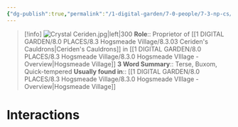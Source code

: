 ```yaml
---
{"dg-publish":true,"permalink":"/1-digital-garden/7-0-people/7-3-np-cs/crystal-ceriden/","tags":["#person","#hogsmeade","#hogsmeade-resident","#shopkeeper"]}
---
```


>[!info] 
>![Crystal Ceriden.jpg|left|300](/img/user/1%20DIGITAL%20GARDEN/7.0%20PEOPLE/7.3%20NPCs/Headshots/Crystal%20Ceriden.jpg)
>**Role**:: Proprietor of [[1 DIGITAL GARDEN/8.0 PLACES/8.3 Hogsmeade Village/8.3.03 Ceriden's Cauldrons\|Ceriden's Cauldrons]] in [[1 DIGITAL GARDEN/8.0 PLACES/8.3 Hogsmeade Village/8.3.0 Hogsmeade VIllage - Overview\|Hogsmeade Village]]
>**3 Word Summary**:: Terse, Buxom, Quick-tempered
>**Usually found in**::  [[1 DIGITAL GARDEN/8.0 PLACES/8.3 Hogsmeade Village/8.3.0 Hogsmeade VIllage - Overview\|Hogsmeade Village]]

# Interactions

